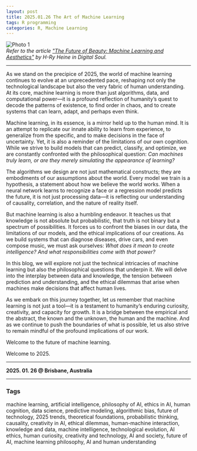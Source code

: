 ```yaml
---
layout: post
title: 2025.01.26 The Art of Machine Learning 
tags: R programming
categories: R, Machine Learning
---
```

 
![Photo 1](https://digitalsouls.com/future-of-beauty-machine-learning-and-aesthetics/)  
*Refer to the article ["The Future of Beauty: Machine Learning and Aesthetics"](https://digitalsouls.com/future-of-beauty-machine-learning-and-aesthetics/) by H-Ry Heine in Digital Soul.*  

---

As we stand on the precipice of 2025, the world of machine learning continues to evolve at an unprecedented pace, reshaping not only the technological landscape but also the very fabric of human understanding. At its core, machine learning is more than just algorithms, data, and computational power—it is a profound reflection of humanity’s quest to decode the patterns of existence, to find order in chaos, and to create systems that can learn, adapt, and perhaps even think.  

Machine learning, in its essence, is a mirror held up to the human mind. It is an attempt to replicate our innate ability to learn from experience, to generalize from the specific, and to make decisions in the face of uncertainty. Yet, it is also a reminder of the limitations of our own cognition. While we strive to build models that can predict, classify, and optimize, we are constantly confronted with the philosophical question: *Can machines truly learn, or are they merely simulating the appearance of learning?*  

The algorithms we design are not just mathematical constructs; they are embodiments of our assumptions about the world. Every model we train is a hypothesis, a statement about how we believe the world works. When a neural network learns to recognize a face or a regression model predicts the future, it is not just processing data—it is reflecting our understanding of causality, correlation, and the nature of reality itself.  

But machine learning is also a humbling endeavor. It teaches us that knowledge is not absolute but probabilistic, that truth is not binary but a spectrum of possibilities. It forces us to confront the biases in our data, the limitations of our models, and the ethical implications of our creations. As we build systems that can diagnose diseases, drive cars, and even compose music, we must ask ourselves: *What does it mean to create intelligence? And what responsibilities come with that power?*  

In this blog, we will explore not just the technical intricacies of machine learning but also the philosophical questions that underpin it. We will delve into the interplay between data and knowledge, the tension between prediction and understanding, and the ethical dilemmas that arise when machines make decisions that affect human lives.  

As we embark on this journey together, let us remember that machine learning is not just a tool—it is a testament to humanity’s enduring curiosity, creativity, and capacity for growth. It is a bridge between the empirical and the abstract, the known and the unknown, the human and the machine. And as we continue to push the boundaries of what is possible, let us also strive to remain mindful of the profound implications of our work.  

Welcome to the future of machine learning. 

Welcome to 2025.  

---

**2025. 01. 26 @ Brisbane, Australia**  

---

### Tags  
machine learning, artificial intelligence, philosophy of AI, ethics in AI, human cognition, data science, predictive modeling, algorithmic bias, future of technology, 2025 trends, theoretical foundations, probabilistic thinking, causality, creativity in AI, ethical dilemmas, human-machine interaction, knowledge and data, machine intelligence, technological evolution, AI ethics, human curiosity, creativity and technology, AI and society, future of AI, machine learning philosophy, AI and human understanding  
